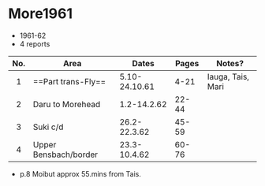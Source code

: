 # More1961

- 1961-62
- 4 reports

| No. | Area                  | Dates         | Pages | Notes?            |
| :-: | --------------------- | ------------- | ----- | ----------------- |
|  1  | ==Part trans-Fly==    | 5.10-24.10.61 | 4-21  | Iauga, Tais, Mari |
|  2  | Daru to Morehead      | 1.2-14.2.62   | 22-44 |                   |
|  3  | Suki c/d              | 26.2-22.3.62  | 45-59 |                   |
|  4  | Upper Bensbach/border | 23.3-10.4.62  | 60-76 |                   |
- p.8 Moibut approx 55.mins from Tais.
